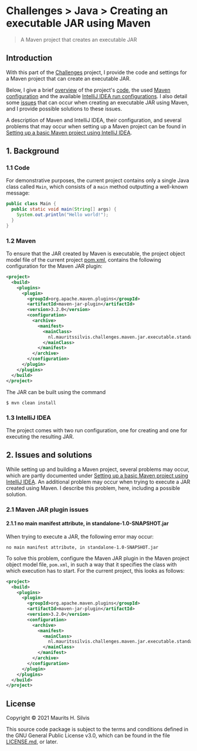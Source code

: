 # Challenges > Java > Creating an executable JAR using Maven

> A Maven project that creates an executable JAR

## Introduction

With this part of the [Challenges](https://github.com/mauritssilvis/challenges) project, I provide the code and settings for a Maven project that can create an executable JAR.

Below, I give a brief [overview](#1-background) of the project's [code](#11-code), the used [Maven configuration](#12-maven) and the available [IntelliJ IDEA run configurations](#13-intellij-idea).
I also detail some [issues](#2-issues-and-solutions) that can occur when creating an executable JAR using Maven, and I provide possible solutions to these issues.

A description of Maven and IntelliJ IDEA, their configuration, and several problems that may occur when setting up a Maven project can be found in [Setting up a basic Maven project using IntelliJ IDEA](../basic_maven_project_intellij_idea).

## 1. Background

### 1.1 Code

For demonstrative purposes, the current project contains only a single Java class called `Main`, which consists of a `main` method outputting a well-known message:

```java
public class Main {
  public static void main(String[] args) {
    System.out.println("Hello world!");
  }
}
```

### 1.2 Maven

To ensure that the JAR created by Maven is executable, the project object model file of the current project [pom.xml](pom.xml), contains the following configuration for the Maven JAR plugin:

```xml
<project>
  <build>
    <plugins>
      <plugin>
        <groupId>org.apache.maven.plugins</groupId>
        <artifactId>maven-jar-plugin</artifactId>
        <version>3.2.0</version>
        <configuration>
          <archive>
            <manifest>
              <mainClass>
                nl.mauritssilvis.challenges.maven.jar.executable.standalone.Main
              </mainClass>
            </manifest>
          </archive>
        </configuration>
      </plugin>
    </plugins>
  </build>
</project>
```

The JAR can be built using the command

```shell
$ mvn clean install
```

### 1.3 IntelliJ IDEA

The project comes with two run configuration, one for creating and one for executing the resulting JAR.

## 2. Issues and solutions

While setting up and building a Maven project, several problems may occur, which are partly documented under [Setting up a basic Maven project using IntelliJ IDEA](../basic_maven_project_intellij_idea).
An additional problem may occur when trying to execute a JAR created using Maven.
I describe this problem, here, including a possible solution.

### 2.1 Maven JAR plugin issues

#### 2.1.1 no main manifest attribute, in standalone-1.0-SNAPSHOT.jar

When trying to execute a JAR, the following error may occur:

```text
no main manifest attribute, in standalone-1.0-SNAPSHOT.jar
```

To solve this problem, configure the Maven JAR plugin in the Maven project object model file, `pom.xml`, in such a way that it specifies the class with which execution has to start.
For the current project, this looks as follows:

```xml
<project>
  <build>
    <plugins>
      <plugin>
        <groupId>org.apache.maven.plugins</groupId>
        <artifactId>maven-jar-plugin</artifactId>
        <version>3.2.0</version>
        <configuration>
          <archive>
            <manifest>
              <mainClass>
                nl.mauritssilvis.challenges.maven.jar.executable.standalone.Main
              </mainClass>
            </manifest>
          </archive>
        </configuration>
      </plugin>
    </plugins>
  </build>
</project>
```

## License

Copyright © 2021 Maurits H. Silvis

This source code package is subject to the terms and conditions defined in the GNU General Public License v3.0, which can be found in the file [LICENSE.md](../../LICENSE.md), or later.
